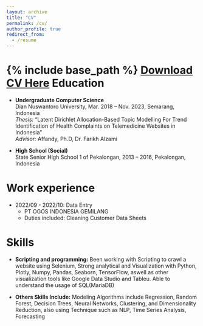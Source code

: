 ```yaml
---
layout: archive
title: "CV"
permalink: /cv/
author_profile: true
redirect_from:
  - /resume
---
```


{% include base_path %}
[Download CV Here](https://36senm.github.io/files/CV.pdf)
Education
======
* **Undergraduate Computer Science**<br/>
Dian Nuswantoro University, Mar. 2018 – Nov. 2023, Semarang, Indonesia<br/>
*Thesis:* “Latent Dirichlet Allocation-Based Topic Modelling For Trend Identification of Health Complaints on Telemedicine Websites in Indonesia”<br/>
*Advisor:* Affandy, Ph.D, Dr. Farikh Alzami<br/>

* **High School (Social)**<br/>
State Senior High School 1 of Pekalongan, 2013 – 2016, Pekalongan, Indonesia <br/>


Work experience
======
* 2022/09 - 2022/10: Data Entry
  * PT OGOS INDONESIA GEMILANG
  * Duties included: Cleaning Customer Data Sheets
  
Skills
======
* **Scripting and programming:** Been working with Scripting to crawl a website using Selenium, Strong analytical and Visualization with Python, Plotly, Numpy, Pandas, Seaborn, TensorFlow, aswell as other visualization tools like Google Data Studio and Tableu. Able to understand the usage of SQL(MariaDB)

* **Others Skills Include:** Modeling Algorithms include Regression, Random Forest, Decision Trees, Neural Networks, Clustering, and Dimensionality Reduction, also using Technique such as NLP, Time Series Analysis, Forecasting
